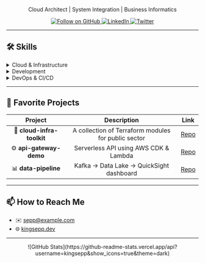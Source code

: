 <!-- Banner -->
<div align="center">
  <p>Cloud Architect | System Integration | Business Informatics</p>
  <p>
    <a href="https://github.com/kingsepp">
      <img src="https://img.shields.io/github/followers/kingsepp?label=Follow&style=social" alt="Follow on GitHub"/>
    </a>
    <a href="https://www.linkedin.com/in/your-profile">
      <img src="https://img.shields.io/badge/LinkedIn-Profile-blue?logo=linkedin" alt="LinkedIn"/>
    </a>
    <a href="https://twitter.com/yourhandle">
      <img src="https://img.shields.io/badge/Twitter-@yourhandle-1DA1F2?logo=twitter" alt="Twitter"/>
    </a>
  </p>
</div>

---

## 🛠️ Skills

<details>
<summary>Cloud & Infrastructure</summary>

- AWS (CDK, Lambda, ECS, DynamoDB, API Gateway, Glue, Athena)  
- Docker, Kubernetes (EKS), Terraform  
- Prometheus, Grafana  

</details>

<details>
<summary>Development</summary>

- 🟨 Java · TypeScript · Go  
- 🔗 REST APIs · Microservices · GraphQL  
- 🌐 HTML, CSS, React  

</details>

<details>
<summary>DevOps & CI/CD</summary>

- Git, GitHub Actions, Jenkins  
- CI/CD pipelines, Container Registry  
- Infrastructure as Code (IaC)  

</details>

---

## 🚧 Favorite Projects

| Project                      | Description                                         | Link                                                        |
|:----------------------------:|:---------------------------------------------------:|:-----------------------------------------------------------:|
| 🔗 **cloud-infra-toolkit**   | A collection of Terraform modules for public sector | [Repo](https://github.com/kingsepp/cloud-infra-toolkit)     |
| ⚙️ **api-gateway-demo**      | Serverless API using AWS CDK & Lambda               | [Repo](https://github.com/kingsepp/api-gateway-demo)        |
| 📊 **data-pipeline**         | Kafka → Data Lake → QuickSight dashboard            | [Repo](https://github.com/kingsepp/data-pipeline)           |

---

## 📫 How to Reach Me

- ✉️ sepp@example.com  
- 🌐 [kingsepp.dev](https://kingsepp.dev)  

---

<div align="center">
  ![GitHub Stats](https://github-readme-stats.vercel.app/api?username=kingsepp&show_icons=true&theme=dark)
</div>
